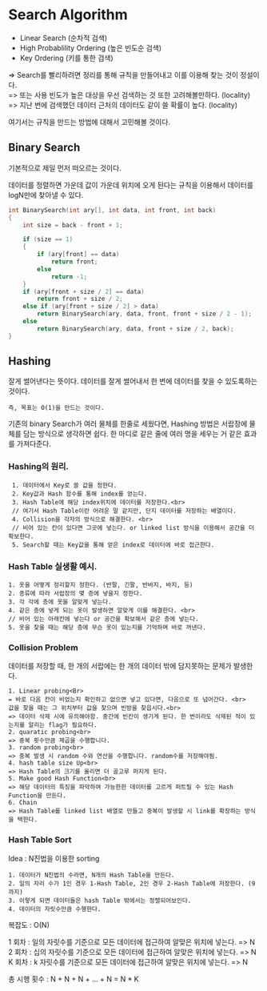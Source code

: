 # Search Algorithm

  - Linear Search (순차적 검색)
  - High Probablility Ordering (높은 빈도순 검색)
  - Key Ordering (키를 통한 검색)

=> Search를 빨리하려면 정리를 통해 규칙을 만들어내고 이를 이용해 찾는 것이 정설이다. <br>
=> 또는 사용 빈도가 높은 대상을 우선 검색하는 것 또한 고려해볼만하다. (locality)<br>
=> 지난 번에 검색했던 데이터 근처의 데이터도 같이 쓸 확률이 높다. (locality)

여기서는 규칙을 만드는 방법에 대해서 고민해볼 것이다.

## Binary Search

기본적으로 제일 먼저 떠오르는 것이다.

데이터를 정렬하면 가운데 값이 가운데 위치에 오게 된다는 규칙을 이용해서 데이터를 logN만에 찾아낼 수 있다.

```C++
int BinarySearch(int ary[], int data, int front, int back)
{
	int size = back - front + 1;

	if (size == 1)
	{
		if (ary[front] == data)
			return front;
		else
			return -1;
	}
	if (ary[front + size / 2] == data)
		return front + size / 2;
	else if (ary[front + size / 2] > data)
		return BinarySearch(ary, data, front, front + size / 2 - 1);
	else
		return BinarySearch(ary, data, front + size / 2, back);
}
```
## Hashing

잘게 썰어낸다는 뜻이다. 데이터를 잘게 썰어내서 한 번에 데이터를 찾을 수 있도록하는 것이다.

`즉, 목표는 O(1)을 만드는 것이다.`

기존의 binary Search가 여러 물체를 한줄로 세웠다면, Hashing 방법은 서랍장에 물체를 담는 방식으로 생각하면 쉽다.
한 마디로 같은 줄에 여러 명을 세우는 거 같은 효과를 가져다준다.

### Hashing의 원리.
 	 1. 데이터에서 Key로 쓸 값을 정한다.
 	 2. Key값과 Hash 함수를 통해 index를 얻는다.
	 3. Hash Table에 해당 index위치에 데이터를 저장한다.<br>
 	 // 여기서 Hash Table이란 어려운 말 같지만, 단지 데이터를 저장하는 배열이다.
 	 4. Collision을 각자의 방식으로 해결한다. <br>
 	 // 비어 있는 칸이 있다면 그곳에 넣는다. or linked list 방식을 이용해서 공간을 더 확보한다.
 	 5. Search할 때는 Key값을 통해 얻은 index로 데이터에 바로 접근한다.

### Hash Table 실생활 예시.
  	1. 옷을 어떻게 정리할지 정한다. (반팔, 긴팔, 반바지, 바지, 등)
  	2. 종류에 따라 서랍장의 몇 층에 넣을지 정한다.
  	3. 각 각에 층에 옷을 알맞게 넣는다.
  	4. 같은 층에 넣게 되는 옷이 발생하면 알맞게 이를 해결한다. <br> 
  	// 비어 있는 아래칸에 넣는다 or 공간을 확보해서 같은 층에 넣는다.
  	5. 옷을 찾을 때는 해당 층에 무슨 옷이 있는지를 기억하며 바로 꺼낸다.

### Collision Problem
데이터를 저장할 때, 한 개의 서랍에는 한 개의 데이터 밖에 담지못하는 문제가 발생한다.

	1. Linear probing<Br>
	= 바로 다음 칸이 비었는지 확인하고 없으면 넣고 있다면, 다음으로 또 넘어간다. <br>
	값을 찾을 때는 그 위치부터 값을 찾으며 빈방을 찾읍시다.<br>
	=> 데이터 삭제 시에 유의해야함. 중간에 빈칸이 생기게 된다. 한 번이라도 삭제된 적이 있는지를 알리는 flag가 필요하다.
	2. quaratic probing<br>
	=> 중복 횟수만큼 제곱을 수행합니다.
	3. random probing<br>
	=> 중복 발생 시 random 수와 연산을 수행합니다. random수를 저장해야됨.
	4. hash table size Up<br>
	=> Hash Table의 크기를 올리면 더 골고루 퍼지게 된다.
	5. Make good Hash Function<br>
	=> 해당 데이터의 특징을 파악하여 가능한한 데이터를 고르게 퍼트릴 수 있는 Hash Function을 만든다.
	6. Chain 
	=> Hash Table를 linked list 배열로 만들고 중복이 발생할 시 link를 확장하는 방식을 택한다.

### Hash Table Sort
Idea : N진법을 이용한 sorting

	1. 데이터가 N진법의 수라면, N개의 Hash Table을 만든다.
	2. 일의 자리 수가 1인 경우 1-Hash Table, 2인 경우 2-Hash Table에 저장한다. (9까지)
	3. 이렇게 되면 데이터들은 hash Table 밖에서는 정렬되어보인다.
	4. 데이터의 자릿수만큼 수행한다.
	
복잡도 : O(N)

1 회차 : 일의 자릿수를 기준으로 모든 데이터에 접근하여 알맞은 위치에 넣는다. => N <br>
2 회차 : 십의 자릿수를 기준으로 모든 데이터에 접근하여 알맞은 위치에 넣는다. => N <br>
K 회차 : k 자릿수를 기준으로 모든 데이터에 접근하여 알맞은 위치에 넣는다. => N

총 시행 횟수 : N + N + N + ... + N = N * K
